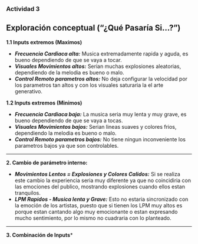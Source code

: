 ### Actividad 3

## Exploración conceptual (“¿Qué Pasaría Si…?”)

**1.1 Inputs extremos (Maximos)**
- ***Frecuencia Cardiaca alta:*** Musica extremadamente rapida y aguda, es bueno dependiendo de que se vaya a tocar.
- ***Visuales Movimientos altos:*** Serian muchas explosiones aleatorias, dependiendo de la melodia es bueno o malo.
- ***Control Remoto parametros altos:*** No deja configurar la velocidad por los parametros tan altos y con los visuales saturaria la el arte generativo.

**1.2 Inputs extremos (Minimos)**
- ***Frecuencia Cardiaca baja:*** La musica seria muy lenta y muy grave, es bueno dependiendo de que se vaya a tocas.
- ***Visuales Movimientos bajos:*** Serian lineas suaves y colores frios, dependiendo la melodia es bueno o malo.
- ***Control Remoto parametros bajos:*** No tiene ningun inconveniente los parametros bajos ya que son controlables.

_______________________________________________________

**2. Cambio de parámetro interno:**
- ***Movimientos Lentos = Explosiones y Colores Calidos:*** Si se realiza este cambio la experiencia seria muy diferente ya que no coincidiria con las emociones del publico, mostrando explosiones cuando ellos estan tranquilos.
- ***LPM Rapidos - Musica lenta y Grave:*** Esto no estaria sincronizado con la emoción de los artistas, puesto que si tienen los LPM muy altos es porque estan cantando algo muy emocionante o estan expresando mucho sentimiento, por lo mismo no cuadraria con lo planteado.

_________________________________________________________

**3. Combinación de Inputs***






































































